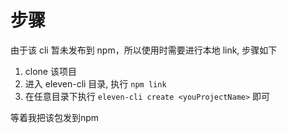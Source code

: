 # 步骤
由于该 cli 暂未发布到 npm，所以使用时需要进行本地 link, 步骤如下
1. clone 该项目
2. 进入 eleven-cli 目录, 执行 `npm link`
3. 在任意目录下执行 `eleven-cli create <youProjectName>` 即可

等着我把该包发到npm
